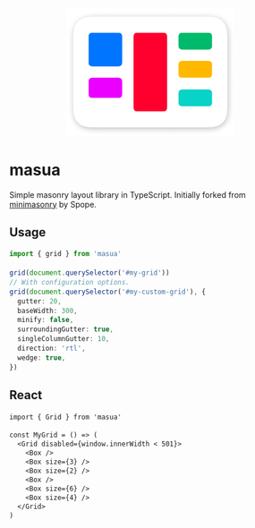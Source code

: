<p align="center">
  <img src="https://github.com/tobua/masua/raw/main/logo.png" alt="masua" width="300">
</p>

# masua

Simple masonry layout library in TypeScript. Initially forked from [minimasonry](https://github.com/Spope/MiniMasonry.js) by Spope.

## Usage

```ts
import { grid } from 'masua'

grid(document.querySelector('#my-grid'))
// With configuration options.
grid(document.querySelector('#my-custom-grid'), {
  gutter: 20,
  baseWidth: 300,
  minify: false,
  surroundingGutter: true,
  singleColumnGutter: 10,
  direction: 'rtl',
  wedge: true,
})
```

## React

```tsx
import { Grid } from 'masua'

const MyGrid = () => (
  <Grid disabled={window.innerWidth < 501}>
    <Box />
    <Box size={3} />
    <Box size={2} />
    <Box />
    <Box size={6} />
    <Box size={4} />
  </Grid>
)
```
